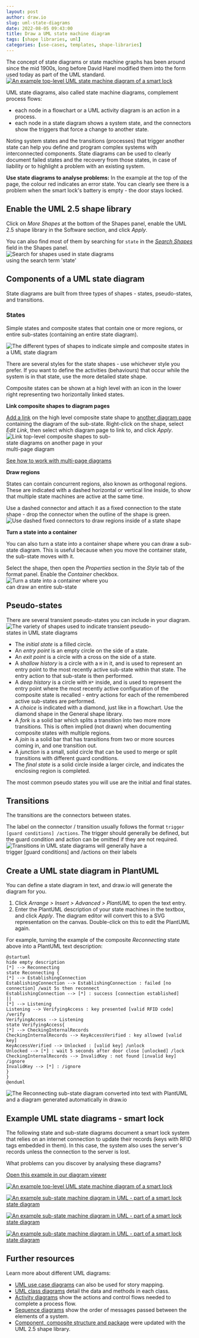 ```yaml
---
layout: post
author: draw.io
slug: uml-state-diagrams
date: 2022-08-05 09:43:00
title: Draw a UML state machine diagram
tags: [shape libraries, uml]
categories: [use-cases, templates, shape-libraries]
---
```


The concept of state diagrams or state machine graphs has been around since the mid 1900s, long before David Harel modified them into the form used today as part of the UML standard.
<br />[<img src="/assets/img/blog/uml-state-diagram-smart-lock.png" style="width=100%;max-width:500px;height:auto;" alt="An example top-level UML state machine diagram of a smart lock">](https://viewer.diagrams.net/?lightbox=1&highlight=0000ff&edit=_blank&layers=1&page=0&nav=1&title=#Uhttps%3A%2F%2Fraw.githubusercontent.com%2Fjgraph%2Fdrawio-diagrams%2Fdev%2Fblog%2Fuml-state-diagram-smart-lock.drawio)

UML state diagrams, also called state machine diagrams, complement process flows: 
* each node in a flowchart or a UML activity diagram is an action in a process.
* each node in a state diagram shows a system state, and the connectors show the triggers that force a change to another state.

Noting system states and the transitions (processes) that trigger another state can help you define and program complex systems with interconnected components. State diagrams can be used to clearly document failed states and the recovery from those states, in case of liability or to highlight a problem with an existing system.

**Use state diagrams to analyse problems:** In the example at the top of the page, the colour red indicates an error state. You can clearly see there is a problem when the smart lock's battery is empty - the door stays locked. 


## Enable the UML 2.5 shape library

Click on _More Shapes_ at the bottom of the Shapes panel, enable the UML 2.5 shape library in the Software section, and click _Apply_.

You can also find most of them by searching for ``state`` in the [_Search Shapes_](/doc/faq/shape-search.html) field in the Shapes panel.
<br /><img src="/assets/img/blog/search-shapes-state.png" style="width=100%;max-width:300px;height:auto;" alt="Search for shapes used in state diagrams using the search term 'state'">

## Components of a UML state diagram

State diagrams are built from three types of shapes - states, pseudo-states, and transitions.

### States

Simple states and composite states that contain one or more regions, or entire sub-states (containing an entire state diagram). 

<img src="/assets/img/blog/uml-state-diagram-shapes.png" style="width=100%;max-width:500px;height:auto;" alt="The different types of shapes to indicate simple and composite states in a UML state diagram">

There are several styles for the state shapes - use whichever style you prefer. If you want to define the activities (behaviours) that occur while the system is in that state, use the more detailed state shape.

Composite states can be shown at a high level with an icon in the lower right representing two horizontally linked states. 

**Link composite shapes to diagram pages**

[Add a link](/doc/faq/insert-text-link.html) on the high level composite state shape to [another diagram page](/doc/faq/page-add.html) containing the diagram of the sub-state. Right-click on the shape, select _Edit Link_, then select which diagram page to link to, and click _Apply_.
<br /><img src="/assets/img/blog/uml-state-diagram-link-page.png" style="width=100%;max-width:300px;height:auto;" alt="Link top-level composite shapes to sub-state diagrams on another page in your multi-page diagram">

[See how to work with multi-page diagrams](/blog/multiple-page-diagrams.html)

**Draw regions**

States can contain concurrent regions, also known as orthogonal regions. These are indicated with a dashed horizontal or vertical line inside, to show that multiple state machines are active at the same time.

Use a dashed connector and attach it as a fixed connection to the state shape - drop the connector when the outline of the shape is green.
<br /><img src="/assets/img/blog/uml-state-diagram-draw-region.png" style="width=100%;max-width:500px;height:auto;" alt="Use dashed fixed connectors to draw regions inside of a state shape">

**Turn a state into a container**

You can also turn a state into a container shape where you can draw a sub-state diagram. This is useful because when you move the container state, the sub-state moves with it. 

Select the shape, then open the _Properties_ section in the _Style_ tab of the format panel. Enable the _Container_ checkbox.
<br /><img src="/assets/img/blog/uml-state-diagram-container-shape.png" style="width=100%;max-width:300px;height:auto;" alt="Turn a state into a container where you can draw an entire sub-state">



## Pseudo-states 

There are several transient pseudo-states you can include in your diagram.
<br /><img src="/assets/img/blog/uml-state-diagram-pseudostate-shapes.png" style="width=100%;max-width:400px;height:auto;" alt="The variety of shapes used to indicate transient pseudo-states in UML state diagrams">
* The _initial state_ is a filled circle.
* An _entry point_ is an empty circle on the side of a state.
* An _exit point_ is a circle with a cross on the side of a state. 
* A _shallow history_ is a circle with a ``H`` in it, and is used to represent an entry point to the most recently active sub-state within that state. The entry action to that sub-state is then performed.
* A _deep history_ is a circle with ``H*`` inside, and is used to represent the entry point where the most recently active configuration of the composite state is recalled - entry actions for each of the remembered active sub-states are performed.
* A _choice_ is indicated with a diamond, just like in a flowchart. Use the diamond shape in the General shape library. 
* A _fork_ is a solid bar which splits a transition into two more more transitions. This is often implied (not drawn) when documenting composite states with multiple regions.
* A _join_ is a solid bar that has transitions from two or more sources coming in, and one transition out.
* A _junction_ is a small, solid circle that can be used to merge or split transitions with different guard conditions.
* The _final state_ is a solid circle inside a larger circle, and indicates the enclosing region is completed.

The most common pseudo states you will use are the initial and final states.

  
## Transitions 
The transitions are the connectors between states. 

The label on the connector / transition usually follows the format ``trigger [guard conditions] /actions``. The trigger should generally be defined, but the guard condition and action can be omitted if they are not required.
<br /><img src="/assets/img/blog/uml-state-diagram-transitions.png" style="width=100%;max-width:400px;height:auto;" alt="Transitions in UML state diagrams will generally have a trigger [guard conditions] and /actions on their labels">


## Create a UML state diagram in PlantUML

You can define a state diagram in text, and draw.io will generate the diagram for you. 

1. Click _Arrange > Insert > Advanced > PlantUML_ to open the text entry.
2. Enter the PlantUML description of your state machines in the textbox, and click _Apply_. The diagram editor will convert this to a SVG representation on the canvas. Double-click on this to edit the PlantUML again. 

For example, turning the example of the composite _Reconnecting_ state above into a PlantUML text description: 

```
@startuml
hide empty description
[*] --> Reconnecting
state Reconnecting {
[*] --> EstablishingConnection
EstablishingConnection --> EstablishingConnection : failed [no connection] /wait 5s then reconnect
EstablishingConnection --> [*] : success [connection established]
||
[*] --> Listening
Listening --> VerifyingAccess : key presented [valid RFID code] /verify
VerifyingAccess --> Listening
state VerifyingAccess{
[*] --> CheckingInternalRecords
CheckingInternalRecords --> KeyAccessVerified : key allowed [valid key]
KeyAccessVerified --> Unlocked : [valid key] /unlock
Unlocked --> [*] : wait 5 seconds after door close [unlocked] /lock
CheckingInternalRecords --> InvalidKey : not found [invalid key] /ignore
InvalidKey --> [*] : /ignore
}
}
@enduml
```

<img src="/assets/img/blog/uml-state-diagram-plantuml.png" style="width=100%;max-width:600px;height:auto;" alt="The Reconnecting sub-state diagram converted into text with PlantUML and a diagram generated automatically in draw.io">

## Example UML state diagrams - smart lock

The following state and sub-state diagrams document a smart lock system that relies on an internet connection to update their records (keys with RFID tags embedded in them). In this case, the system also uses the server's records unless the connection to the server is lost. 

What problems can you discover by analysing these diagrams?

[Open this example in our diagram viewer](https://viewer.diagrams.net/?lightbox=1&highlight=0000ff&edit=_blank&layers=1&page=0&nav=1&title=#Uhttps%3A%2F%2Fraw.githubusercontent.com%2Fjgraph%2Fdrawio-diagrams%2Fdev%2Fblog%2Fuml-state-diagram-smart-lock.drawio)

[<img src="/assets/img/blog/uml-state-diagram-smart-lock.png" style="width=100%;max-width:600px;height:auto;" alt="An example top-level UML state machine diagram of a smart lock">](https://viewer.diagrams.net/?lightbox=1&highlight=0000ff&edit=_blank&layers=1&page=0&nav=1&title=#Uhttps%3A%2F%2Fraw.githubusercontent.com%2Fjgraph%2Fdrawio-diagrams%2Fdev%2Fblog%2Fuml-state-diagram-smart-lock.drawio)

[<img src="/assets/img/blog/uml-state-diagram-monitoring.png" style="width=100%;max-width:600px;height:auto;" alt="An example sub-state machine diagram in UML - part of a smart lock state diagram">](https://viewer.diagrams.net/?lightbox=1&highlight=0000ff&edit=_blank&layers=1&page=1&nav=1&title=#Uhttps%3A%2F%2Fraw.githubusercontent.com%2Fjgraph%2Fdrawio-diagrams%2Fdev%2Fblog%2Fuml-state-diagram-smart-lock.drawio)

[<img src="/assets/img/blog/uml-state-diagram-verifying.png" style="width=100%;max-width:600px;height:auto;" alt="An example sub-state machine diagram in UML - part of a smart lock state diagram">](https://viewer.diagrams.net/?lightbox=1&highlight=0000ff&edit=_blank&layers=1&page=2&nav=1&title=#Uhttps%3A%2F%2Fraw.githubusercontent.com%2Fjgraph%2Fdrawio-diagrams%2Fdev%2Fblog%2Fuml-state-diagram-smart-lock.drawio)

[<img src="/assets/img/blog/uml-state-diagram-reconnecting.png" style="width=100%;max-width:600px;height:auto;" alt="An example sub-state machine diagram in UML - part of a smart lock state diagram">](https://viewer.diagrams.net/?lightbox=1&highlight=0000ff&edit=_blank&layers=1&page=3&nav=1&title=#Uhttps%3A%2F%2Fraw.githubusercontent.com%2Fjgraph%2Fdrawio-diagrams%2Fdev%2Fblog%2Fuml-state-diagram-smart-lock.drawio)

## Further resources

Learn more about different UML diagrams: 
* [UML use case diagrams](/blog/story-mapping.html) can also be used for story mapping.
* [UML class diagrams](/blog/uml-class-diagrams.html) detail the data and methods in each class.
* [Activity diagrams](/blog/uml-activity-diagrams.html) show the actions and control flows needed to complete a process flow.
* [Sequence diagrams](/blog/sequence-diagrams.html) show the order of messages passed between the elements of a system.
* [Component, composite structure and package](/blog/uml-2-5.html) were updated with the UML 2.5 shape library.